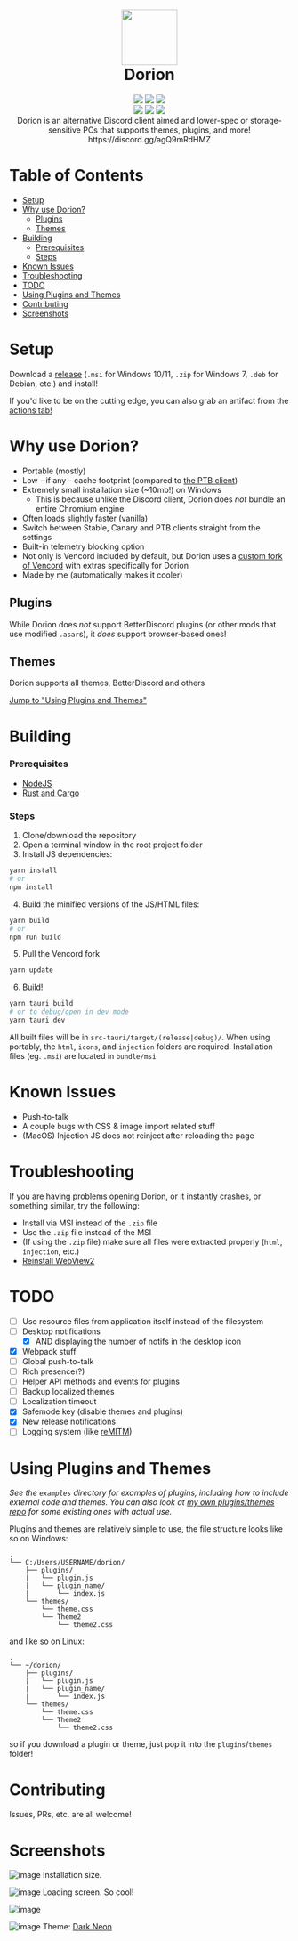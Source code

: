 <h1 align="center">
 <img height="100px" src="https://user-images.githubusercontent.com/25207995/233253555-7f398710-bf80-4241-9397-b01930e56714.png" />
 <br />
 Dorion
</h1>
<div align="center">
 <img src="https://img.shields.io/github/actions/workflow/status/SpikeHD/Dorion/build.yml" />
 <img src="https://img.shields.io/github/package-json/v/SpikeHD/Dorion" />
 <img src="https://img.shields.io/github/repo-size/SpikeHD/Dorion" />
</div>
<div align="center">
 <img src="https://img.shields.io/github/commit-activity/m/SpikeHD/Dorion" />
 <img src="https://img.shields.io/github/release-date/SpikeHD/Dorion" />
 <img src="https://img.shields.io/github/stars/SpikeHD/Dorion" />
</div>

<div align="center">
Dorion is an alternative Discord client aimed and lower-spec or storage-sensitive PCs that supports themes, plugins, and more!
 <br />
 https://discord.gg/agQ9mRdHMZ
</div>

# Table of Contents

* [Setup](#setup)
* [Why use Dorion?](#why-use-dorion)
  * [Plugins](#plugins)
  * [Themes](#themes)
* [Building](#building)
  * [Prerequisites](#prerequisites)
  * [Steps](#steps)
* [Known Issues](#known-issues)
* [Troubleshooting](#troubleshooting)
* [TODO](#todo)
* [Using Plugins and Themes](#using-plugins-and-themes)
* [Contributing](#contributing)
* [Screenshots](#screenshots)

# Setup

Download a [release](https://github.com/SpikeHD/Dorion/releases) (`.msi` for Windows 10/11, `.zip` for Windows 7, `.deb` for Debian, etc.) and install!

If you'd like to be on the cutting edge, you can also grab an artifact from the [actions tab!](https://github.com/SpikeHD/Dorion/actions/workflows/build.yml)

# Why use Dorion?

* Portable (mostly)
* Low - if any - cache footprint (compared to [the PTB client](https://user-images.githubusercontent.com/25207995/189549033-b372ca74-5f30-4864-b71a-10a88405537a.png))
* Extremely small installation size (~10mb!) on Windows
  * This is because unlike the Discord client, Dorion does *not* bundle an entire Chromium engine
* Often loads slightly faster (vanilla)
* Switch between Stable, Canary and PTB clients straight from the settings
* Built-in telemetry blocking option
* Not only is Vencord included by default, but Dorion uses a [custom fork of Vencord](https://github.com/SpikeHD/Vencordorion) with extras specifically for Dorion
* Made by me (automatically makes it cooler)

## Plugins

While Dorion does *not* support BetterDiscord plugins (or other mods that use modified `.asar`s), it *does* support browser-based ones!

## Themes

Dorion supports all themes, BetterDiscord and others

[Jump to "Using Plugins and Themes"](#using-plugins-and-themes)

# Building

### Prerequisites

* [NodeJS](https://nodejs.org)
* [Rust and Cargo](https://www.rust-lang.org/tools/install)

### Steps

1. Clone/download the repository
2. Open a terminal window in the root project folder
3. Install JS dependencies:
  ```sh
  yarn install
  # or
  npm install
  ```
4. Build the minified versions of the JS/HTML files:
  ```sh
  yarn build
  # or
  npm run build
  ```
5. Pull the Vencord fork
  ```sh
  yarn update
  ```
6. Build!
  ```sh
  yarn tauri build
  # or to debug/open in dev mode
  yarn tauri dev
  ```

All built files will be in `src-tauri/target/(release|debug)/`. When using portably, the `html`, `icons`, and `injection` folders are required. Installation files (eg. `.msi`) are located in `bundle/msi`

# Known Issues

* Push-to-talk
* A couple bugs with CSS & image import related stuff
* (MacOS) Injection JS does not reinject after reloading the page

# Troubleshooting

If you are having problems opening Dorion, or it instantly crashes, or something similar, try the following:
* Install via MSI instead of the `.zip` file
* Use the `.zip` file instead of the MSI
* (If using the `.zip` file) make sure all files were extracted properly (`html`, `injection`, etc.)
* [Reinstall WebView2](https://developer.microsoft.com/en-us/microsoft-edge/webview2/)


# TODO

* [ ] Use resource files from application itself instead of the filesystem
* [ ] Desktop notifications
  * [x] AND displaying the number of notifs in the desktop icon
* [x] Webpack stuff
* [ ] Global push-to-talk
* [ ] Rich presence(?)
* [ ] Helper API methods and events for plugins
* [ ] Backup localized themes
* [ ] Localization timeout
* [x] Safemode key (disable themes and plugins)
* [x] New release notifications
* [ ] Logging system (like [reMITM](https://github.com/SpikeHD/reMITM))

# Using Plugins and Themes

*See the `examples` directory for examples of plugins, including how to include external code and themes. You can also look at [my own plugins/themes repo](https://github.com/SpikeHD/DorionPluginsAndThemes) for some existing ones with actual use.*

Plugins and themes are relatively simple to use, the file structure looks like so on Windows:

```
.
└── C:/Users/USERNAME/dorion/
    ├── plugins/
    |   └── plugin.js
    |   └── plugin_name/
    |       └── index.js
    └── themes/
        └── theme.css
        └── Theme2
            └── theme2.css
```

and like so on Linux:

```
.
└── ~/dorion/
    ├── plugins/
    |   └── plugin.js
    |   └── plugin_name/
    |       └── index.js
    └── themes/
        └── theme.css
        └── Theme2
            └── theme2.css
```

so if you download a plugin or theme, just pop it into the `plugins`/`themes` folder!

# Contributing

Issues, PRs, etc. are all welcome!

# Screenshots

![image](https://user-images.githubusercontent.com/25207995/202989727-e467e711-b916-42d8-ad0c-4cbbb645a133.png)
Installation size.

![image](https://user-images.githubusercontent.com/25207995/202835496-d10156bf-803c-4d3e-804f-761618ba8bb8.png)
Loading screen. So cool!

![image](https://github.com/SpikeHD/Dorion/assets/25207995/3958ad8f-6bb3-4e1d-b8a8-aae1d4d07157)

![image](https://user-images.githubusercontent.com/25207995/202835451-31432fbd-69f1-4564-8830-59ebfcfde7fe.png)
Theme: [Dark Neon](https://betterdiscord.app/theme/Dark%20Neon)

